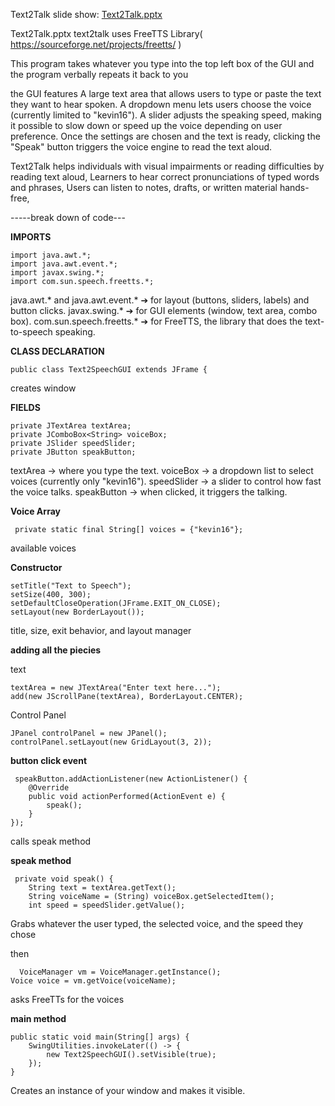 
Text2Talk slide show: [Text2Talk.pptx](https://github.com/user-attachments/files/19788510/Text2Talk.pptx)

Text2Talk.pptx text2talk uses FreeTTS Library( https://sourceforge.net/projects/freetts/ )

This program takes whatever you type into the top left box of the GUI and the program verbally repeats it back to you

the GUI features A large text area that allows users to type or paste the text they want to hear spoken. A dropdown menu lets users choose the voice (currently limited to "kevin16"). A slider adjusts the speaking speed, making it possible to slow down or speed up the voice depending on user preference. Once the settings are chosen and the text is ready, clicking the "Speak" button triggers the voice engine to read the text aloud.

Text2Talk helps individuals with visual impairments or reading difficulties by reading text aloud, Learners to hear correct pronunciations of typed words and phrases, Users can listen to notes, drafts, or written material hands-free,


-----break down of code--- 

**IMPORTS**

    import java.awt.*;
    import java.awt.event.*;
    import javax.swing.*;
    import com.sun.speech.freetts.*;

  java.awt.* and java.awt.event.* ➔ for layout (buttons, sliders, labels) and button clicks.
  javax.swing.* ➔ for GUI elements (window, text area, combo box).
  com.sun.speech.freetts.* ➔ for FreeTTS, the library that does the text-to-speech speaking.


**CLASS DECLARATION**

    public class Text2SpeechGUI extends JFrame {

  creates window 


**FIELDS**

    private JTextArea textArea;
    private JComboBox<String> voiceBox;
    private JSlider speedSlider;
    private JButton speakButton;

  textArea → where you type the text.
  voiceBox → a dropdown list to select voices (currently only "kevin16").
  speedSlider → a slider to control how fast the voice talks.
  speakButton → when clicked, it triggers the talking.

**Voice Array**

     private static final String[] voices = {"kevin16"};

  available voices

**Constructor**

    setTitle("Text to Speech");
    setSize(400, 300);
    setDefaultCloseOperation(JFrame.EXIT_ON_CLOSE);
    setLayout(new BorderLayout());

  title, size, exit behavior, and layout manager


 **adding all the piecies**

  text
      
    textArea = new JTextArea("Enter text here...");
    add(new JScrollPane(textArea), BorderLayout.CENTER);

  Control Panel

    JPanel controlPanel = new JPanel();
    controlPanel.setLayout(new GridLayout(3, 2));

 **button click event**

     speakButton.addActionListener(new ActionListener() {
        @Override
        public void actionPerformed(ActionEvent e) {
            speak();
        }
    });

  calls speak method

**speak method**

     private void speak() {
        String text = textArea.getText();
        String voiceName = (String) voiceBox.getSelectedItem();
        int speed = speedSlider.getValue();

  Grabs whatever the user typed, the selected voice, and the speed they chose

  then 

      VoiceManager vm = VoiceManager.getInstance();
    Voice voice = vm.getVoice(voiceName);

  asks FreeTTs for the voices

**main method**

    public static void main(String[] args) {
        SwingUtilities.invokeLater(() -> {
            new Text2SpeechGUI().setVisible(true);
        });
    }
Creates an instance of your window and makes it visible.
    

  
      



  

  




